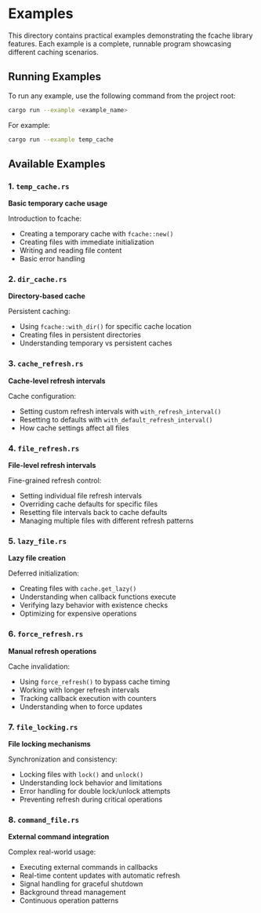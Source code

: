 # Examples

This directory contains practical examples demonstrating the fcache library features. Each example is a complete, runnable program showcasing different caching scenarios.

## Running Examples

To run any example, use the following command from the project root:

```bash
cargo run --example <example_name>
```

For example:

```bash
cargo run --example temp_cache
```

## Available Examples

### 1. `temp_cache.rs`

**Basic temporary cache usage**

Introduction to fcache:

- Creating a temporary cache with `fcache::new()`
- Creating files with immediate initialization
- Writing and reading file content
- Basic error handling

### 2. `dir_cache.rs`

**Directory-based cache**

Persistent caching:

- Using `fcache::with_dir()` for specific cache location
- Creating files in persistent directories
- Understanding temporary vs persistent caches

### 3. `cache_refresh.rs`

**Cache-level refresh intervals**

Cache configuration:

- Setting custom refresh intervals with `with_refresh_interval()`
- Resetting to defaults with `with_default_refresh_interval()`
- How cache settings affect all files

### 4. `file_refresh.rs`

**File-level refresh intervals**

Fine-grained refresh control:

- Setting individual file refresh intervals
- Overriding cache defaults for specific files
- Resetting file intervals back to cache defaults
- Managing multiple files with different refresh patterns

### 5. `lazy_file.rs`

**Lazy file creation**

Deferred initialization:

- Creating files with `cache.get_lazy()`
- Understanding when callback functions execute
- Verifying lazy behavior with existence checks
- Optimizing for expensive operations

### 6. `force_refresh.rs`

**Manual refresh operations**

Cache invalidation:

- Using `force_refresh()` to bypass cache timing
- Working with longer refresh intervals
- Tracking callback execution with counters
- Understanding when to force updates

### 7. `file_locking.rs`

**File locking mechanisms**

Synchronization and consistency:

- Locking files with `lock()` and `unlock()`
- Understanding lock behavior and limitations
- Error handling for double lock/unlock attempts
- Preventing refresh during critical operations

### 8. `command_file.rs`

**External command integration**

Complex real-world usage:

- Executing external commands in callbacks
- Real-time content updates with automatic refresh
- Signal handling for graceful shutdown
- Background thread management
- Continuous operation patterns
